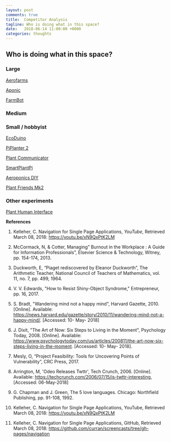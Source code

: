 ```yaml
---
layout: post
comments: true
title:  Competitor Analysis
tagline: Who is doing what in this space?
date:   2018-06-14 11:00:00 +0000
categories: thoughts
---
```


## Who is doing what in this space?

### Large

[Aerofarms](https://aerofarms.com/)

[Aponic](http://www.aponic.co.uk/)

[FarmBot](https://farm.bot/)

### Medium

### Small / hobbyist
[EcoDuino](https://thepihut.com/products/ecoduino-an-auto-planting-kit)

[PiPlanter 2](http://www.esologic.com/piplanter-2-lite-version-release/)

[Plant Communicator](https://create.arduino.cc/projecthub/arduino/plant-communicator-7ea06f)

[SmartPlantPi](https://www.kickstarter.com/projects/sunair/smartplant-pi-smart-garden-with-your-raspberry-pi)

[Aeroponics DIY](https://aeroponicsdiy.com/make-your-own-high-pressure-aeroponics-system/)



[Plant Friends Mk2](http://dicksonchow.com/plant-friends-mkii/)

### Other experiments
[Plant Human Interface](http://dicksonchow.com/plant-human-interface/)




<span id="ref"></span>
**References**
1. Kelleher, C. Navigation for Single Page Applications, *YouTube*, Retrieved March 08, 2018: https://youtu.be/xN9QxPtK2LM

1. McCormack, N, & Cotter, Managing” Burnout in the Workplace : A Guide for Information Professionals”, Elsevier Science & Technology, Witney, pp. 154-174, 2013.

2. Duckworth, E, “Piaget rediscovered by Eleanor Duckworth”, The Arithmetic Teacher, National Council of Teachers of Mathematics, vol. 11, no. 7, pp. 499, 1964.

3. V. V. Edwards, "How to Resist Shiny-Object Syndrome," Entrepreneur, pp. 16, 2017.

4. S. Bradt, "Wandering mind not a happy mind", Harvard Gazette, 2010. [Online]. Available: https://news.harvard.edu/gazette/story/2010/11/wandering-mind-not-a-happy-mind/. [Accessed: 10- May- 2018]

5. J. Dixit, "The Art of Now: Six Steps to Living in the Moment", Psychology Today, 2008. [Online]. Available: https://www.psychologytoday.com/us/articles/200811/the-art-now-six-steps-living-in-the-moment. [Accessed: 10- May- 2018].

6. Mesly, O, “Project Feasibility: Tools for Uncovering Points of Vulnerability”, CRC Press, 2017.

7. Arrington, M, 'Odeo Releases Twttr', Tech Crunch, 2006. [Online]. Available: https://techcrunch.com/2006/07/15/is-twttr-interesting, [Accessed: 06-May-2018]

8. G. Chapman and J. Green, The 5 love languages. Chicago: Northfield Publishing, pp. 91-108, 1992.

9. Kelleher, C. Navigation for Single Page Applications, YouTube, Retrieved March 08, 2018: https://youtu.be/xN9QxPtK2LM

10. Kelleher, C. Navigation for Single Page Applications, GitHub, Retrieved March 08, 2018: https://github.com/curran/screencasts/tree/gh-pages/navigation
